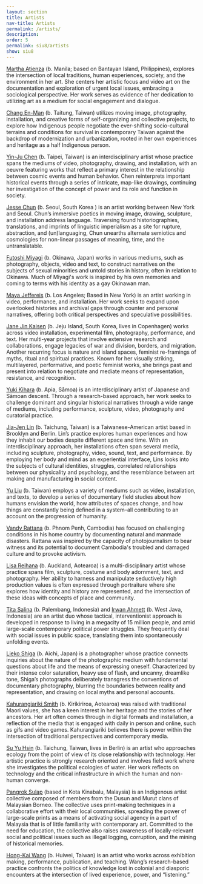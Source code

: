 ```yaml
---
layout: section
title: Artists
nav-title: Artists
permalink: /artists/
description:
order: 5
permalink: siu8/artists
show: siu8
---
```


[Martha Atienza](https://www.marthaatienza.com/www.marthaatienza.com/home.html) (b. Manila; based on Bantayan Island, Philippines), explores the intersection of local traditions, human experiences, society, and the environment in her art. She centers her artistic focus and video art on the documentation and exploration of urgent local issues, embracing a sociological perspective. Her work serves as evidence of her dedication to utilizing art as a medium for social engagement and dialogue.

[Chang En-Man](https://amaan286.blogspot.com/p/short-cv.html) (b. Taitung, Taiwan) utilizes moving image, photography, installation, and creative forms of self-organizing and collective projects, to explore how Indigenous people negotiate the ever-shifting socio-cultural terrains and conditions for survival in contemporary Taiwan against the backdrop of modernization and urbanization, rooted in her own experiences and heritage as a half Indigenous person.

[Yin-Ju Chen](http://www.yinjuchen.com/) (b. Taipei, Taiwan) is an interdisciplinary artist whose practice spans the mediums of video, photography, drawing, and installation, with an oeuvre featuring works that reflect a primary interest in the relationship between cosmic events and human behavior. Chen reinterprets important historical events through a series of intricate, map-like drawings, continuing her investigation of the concept of power and its role and function in society.

[Jesse Chun](https://www.jessechun.com/) (b. Seoul, South Korea ) is an artist working between New York and Seoul. Chun’s immersive poetics in moving image, drawing, sculpture, and installation address language. Traversing found historiographies, translations, and imprints of linguistic imperialism as a site for rupture, abstraction, and (un)languaging, Chun unearths alternate semiotics and cosmologies for non-linear passages of meaning, time, and the untranslatable.

[Futoshi Miyagi](https://fmiyagi.com/) (b. Okinawa, Japan) works in various mediums, such as photography, objects, video and text, to construct narratives on the subjects of sexual minorities and untold stories in history, often in relation to Okinawa. Much of Miyagi's work is inspired by his own memories and coming to terms with his identity as a gay Okinawan man.

[Maya Jeffereis](https://mayajeffereis.com/Front-page) (b. Los Angeles; Based in New York) is an artist working in video, performance, and installation. Her work seeks to expand upon overlooked histories and archival gaps through counter and personal narratives, offering both critical perspectives and speculative possibilities.

[Jane Jin Kaisen](https://janejinkaisen.com/) (b. Jeju Island, South Korea, lives in Copenhagen) works across video installation, experimental film, photography, performance, and text. Her multi-year projects that involve extensive research and collaborations, engage legacies of war and division, borders, and migration. Another recurring focus is nature and island spaces, feminist re-framings of myths, ritual and spiritual practices. Known for her visually striking, multilayered, performative, and poetic feminist works, she brings past and present into relation to negotiate and mediate means of representation, resistance, and recognition.

[Yuki Kihara](https://yukikihara.ws/) (b. Apia, Sāmoa) is an interdisciplinary artist of Japanese and Sāmoan descent. Through a research-based approach, her work seeks to challenge dominant and singular historical narratives through a wide range of mediums, including performance, sculpture, video, photography and curatorial practice.

[Jia-Jen Lin](https://jiajenlin.info/) (b. Taichung, Taiwan) is a Taiwanese-American artist based in Brooklyn and Berlin. Lin’s practice explores human experiences and how they inhabit our bodies despite different space and time. With an interdisciplinary approach, her installations often span several media, including sculpture, photography, video, sound, text, and performance. By employing her body and mind as an experiential interface, Lins looks into the subjects of cultural identities, struggles, correlated relationships between our physicality and psychology, and the resemblance between art making and manufacturing in social content.

[Yu Liu](https://liu-yu.net/) (b. Taiwan) employs a variety of mediums such as video, installation, and texts, to develop a series of documentary field studies about how humans envision the world, how attributes of spaces change, and how things are constantly being defined in a system–all contributing to an account on the progression of humanity.

[Vandy Rattana](https://vandyrattana.com/) (b. Phnom Penh, Cambodia) has focused on challenging conditions in his home country by documenting natural and manmade disasters. Rattana was inspired by the capacity of photojournalism to bear witness and its potential to document Cambodia's troubled and damaged culture and to provoke activism.

[Lisa Reihana](https://www.lisareihana.com/) (b. Auckland, Aotearoa) is a multi-disciplinary artist whose practice spans film, sculpture, costume and body adornment, text, and photography. Her ability to harness and manipulate seductively high production values is often expressed through portraiture where she explores how identity and history are represented, and the intersection of these ideas with concepts of place and community.

[Tita Salina](https://titasalina.com/) (b. Palembang, Indonesia) and [Irwan Ahmett](https://blindspotgallery.com/artist/irwan-ahmett-tita-salina/) (b. West Java, Indonesia) are an artist duo whose tactical, interventionist approach is developed in response to living in a megacity of 15 million people, and amid large-scale contemporary political power struggles. They frequently deal with social issues in public space, translating them into spontaneously unfolding events.

[Lieko Shiga](https://www.liekoshiga.com/) (b. Aichi, Japan) is a photographer whose practice connects inquiries about the nature of the photographic medium with fundamental questions about life and the means of expressing oneself. Characterized by their intense color saturation, heavy use of flash, and uncanny, dreamlike tone, Shiga’s photographs deliberately transgress the conventions of documentary photography, blurring the boundaries between reality and representation, and drawing on local myths and personal accounts.

[Kahurangiariki Smith](https://kahurangiarikismith.wixsite.com/website) (b. Kirikiriroa, Aotearoa) was raised with traditional Maori values, she has a keen interest in her heritage and the stories of her ancestors. Her art often comes through in digital formats and installation, a reflection of the media that is engaged with daily in person and online, such as gifs and video games. Kahurangiariki believes there is power within the intersection of traditional perspectives and contemporary media.

[Su Yu Hsin](https://www.suyuhsin.net/) (b. Taichung, Taiwan, lives in Berlin) is an artist who approaches ecology from the point of view of its close relationship with technology. Her artistic practice is strongly research oriented and involves field work where she investigates the political ecologies of water. Her work reflects on technology and the critical infrastructure in which the human and non-human converge.

[Pangrok Sulap](https://pangroksulap.com/) (based in Kota Kinabalu, Malaysia) is an Indigenous artist collective composed of members from the Dusun and Murut clans of Malaysian Borneo. The collective uses print-making techniques in a collaborative effort with their local communities, spreading the power of large-scale prints as a means of activating social agency in a part of Malaysia that is of little familiarity with contemporary art. Committed to the need for education, the collective also raises awareness of locally-relevant social and political issues such as illegal logging, corruption, and the mining of historical memories.

[Hong-Kai Wang](https://www.w-h-k.net/) (b. Huiwei, Taiwan) is an artist who works across exhibition making, performance, publication, and teaching. Wang’s research-based practice confronts the politics of knowledge lost in colonial and diasporic encounters at the intersection of lived experience, power, and “listening.”
